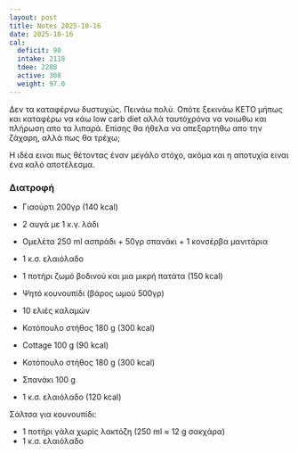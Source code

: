 ```yaml
---
layout: post
title: Notes 2025-10-16
date: 2025-10-16
cal:
  deficit: 90
  intake: 2118
  tdee: 2208
  active: 308
  weight: 97.0
---
```


Δεν τα καταφέρνω δυστυχώς. Πεινάω πολύ. Οπότε ξεκινάω ΚΕΤΟ μήπως και καταφέρω να κάω low carb diet αλλά ταυτόχρόνα να νοιωθω και πλήρωση απο τα λιπαρά. Επίσης θα ήθελα να απεξαρτηθω απο την ζάχαρη, αλλά πως θα τρέχω;

Η ιδέα ειναι πως θέτοντας έναν μεγάλο στόχο, ακόμα και η αποτυχία ειναι ένα καλό αποτέλεσμα.


### Διατροφή

- Γιαούρτι 200γρ (140 kcal)
- 2 αυγά με 1 κ.γ. λάδι

- Ομελέτα 250 ml ασπράδι + 50γρ σπανάκι + 1 κονσέρβα μανιτάρια
- 1 κ.σ. ελαιόλαδο

- 1 ποτήρι ζωμό βοδινού και μια μικρή πατάτα (150 kcal)

- Ψητό κουνουπίδι (βάρος ωμού 500γρ)
- 10 ελιές καλαμών

- Κοτόπουλο στήθος 180 g (300 kcal)
- Cottage 100 g (90 kcal)


- Κοτόπουλο στήθος 180 g (300 kcal)
- Σπανάκι 100 g
- 1 κ.σ. ελαιόλαδο (120 kcal)

Σάλτσα για κουνουπίδι:
- 1 ποτήρι γάλα χωρίς λακτόζη (250 ml ≈ 12 g σακχάρα)
- 1 κ.σ. ελαιόλαδο


